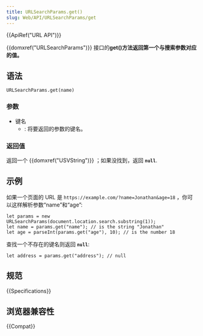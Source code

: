 ```yaml
---
title: URLSearchParams.get()
slug: Web/API/URLSearchParams/get
---
```


{{ApiRef("URL API")}}

{{domxref("URLSearchParams")}} 接口的**get()**方法返回第一个与搜索参数对应的值**。**

## 语法

```
URLSearchParams.get(name)
```

### 参数

- 键名
  - : 将要返回的参数的键名。

### 返回值

返回一个 {{domxref("USVString")}} ；如果没找到，返回 **`null`**.

## 示例

如果一个页面的 URL 是 `https://example.com/?name=Jonathan&age=18` ，你可以这样解析参数“name”和“age”:

```
let params = new URLSearchParams(document.location.search.substring(1));
let name = params.get("name"); // is the string "Jonathan"
let age = parseInt(params.get("age"), 10); // is the number 18
```

查找一个不存在的键名则返回 **`null`**:

```
let address = params.get("address"); // null
```

## 规范

{{Specifications}}

## 浏览器兼容性

{{Compat}}
